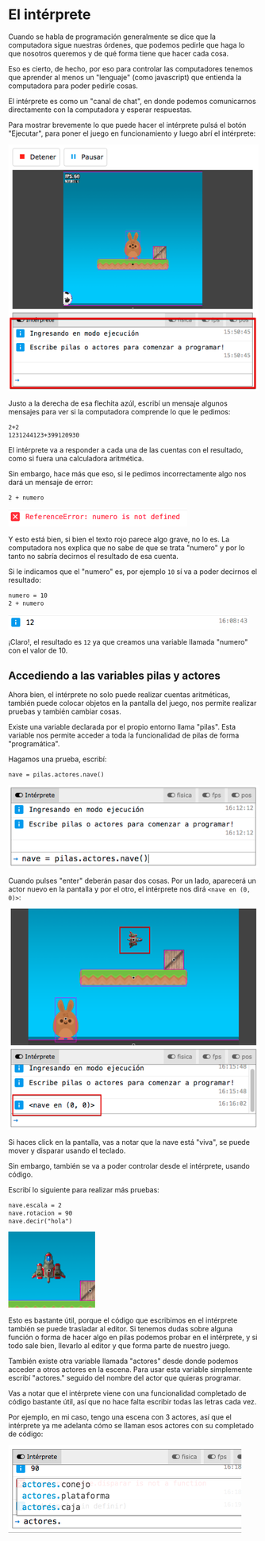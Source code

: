 # El intérprete

Cuando se habla de programación generalmente se dice que la computadora sigue nuestras órdenes, que podemos pedirle que haga lo que nosotros queremos y de qué forma tiene que hacer cada cosa.

Eso es cierto, de hecho, por eso para controlar las computadores tenemos que aprender al menos un "lenguaje" (como javascript) que entienda la computadora para poder pedirle cosas.

El intérprete es como un "canal de chat", en donde podemos comunicarnos directamente con la computadora y esperar respuestas.

Para mostrar brevemente lo que puede hacer el intérprete pulsá el botón "Ejecutar", para poner el juego en funcionamiento y luego abrí el intérprete:

![image-20181225155449714](interprete.assets/image-20181225155449714-5764089.png)

Justo a la derecha de esa flechita azúl, escribí un mensaje algunos mensajes para ver si la computadora comprende lo que le pedimos:

```
2+2
1231244123+399120930
```

El intérprete va a responder a cada una de las cuentas con el resultado, como si fuera una calculadora aritmética.

Sin embargo, hace más que eso, si le pedimos incorrectamente algo nos dará un mensaje de error:

```
2 + numero
```

![image-20181225160605415](interprete.assets/image-20181225160605415-5764765.png)

Y esto está bien, si bien el texto rojo parece algo grave, no lo es. La computadora nos explica que no sabe de que se trata "numero" y por lo tanto no sabría decirnos el resultado de esa cuenta.

Si le indicamos que el "numero" es, por ejemplo `10` sí va a poder decirnos el resultado:

```
numero = 10
2 + numero
```

![image-20181225160853765](interprete.assets/image-20181225160853765-5764933.png)

¡Claro!, el resultado es `12` ya que creamos una variable llamada "numero" con el valor de 10.

## Accediendo a las variables pilas y actores

Ahora bien, el intérprete no solo puede realizar cuentas aritméticas, también puede colocar objetos en la pantalla del juego, nos permite realizar pruebas y también cambiar cosas.

Existe una variable declarada por el propio entorno llama "pilas". Esta variable nos permite acceder a toda la funcionalidad de pilas de forma "programática".

Hagamos una prueba, escribí:

```
nave = pilas.actores.nave()
```

![image-20181225161330731](interprete.assets/image-20181225161330731-5765210.png)

Cuando pulses "enter" deberán pasar dos cosas. Por un lado, aparecerá un actor nuevo en la pantalla y por el otro, el intérprete nos dirá `<nave en (0, 0)>`:

![image-20181225161717860](interprete.assets/image-20181225161717860-5765437.png)

Si haces click en la pantalla, vas a notar que la nave está "viva", se puede mover y disparar usando el teclado.

Sin embargo, también se va a poder controlar desde el intérprete, usando código.

Escribí lo siguiente para realizar más pruebas:

```
nave.escala = 2
nave.rotacion = 90
nave.decir("hola")
```

![image-20181225161954962](interprete.assets/image-20181225161954962-5765595.png)

Esto es bastante útil, porque el código que escribimos en el intérprete también se puede trasladar al editor. Si tenemos dudas sobre alguna función o forma de hacer algo en pilas podemos probar en el intérprete, y si todo sale bien, llevarlo al editor y que forma parte de nuestro juego.



También existe otra variable llamada "actores" desde donde podemos acceder a otros actores en la escena. Para usar esta variable simplemente escribí "actores." seguido del nombre del actor que quieras programar.

Vas a notar que el intérprete viene con una funcionalidad completado de código bastante útil, así que no hace falta escribir todas las letras cada vez.

Por ejemplo, en mi caso, tengo una escena con 3 actores, así que el intérprete ya me adelanta cómo se llaman esos actores con su completado de código:

![image-20181225162435049](interprete.assets/image-20181225162435049-5765875.png)

